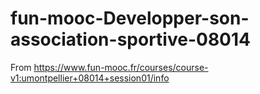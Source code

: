 # fun-mooc-Developper-son-association-sportive-08014
From https://www.fun-mooc.fr/courses/course-v1:umontpellier+08014+session01/info
